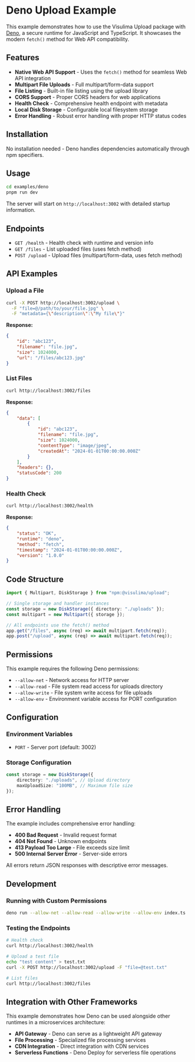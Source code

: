 # Deno Upload Example

This example demonstrates how to use the Visulima Upload package with [Deno](https://deno.com/), a secure runtime for JavaScript and TypeScript. It showcases the modern `fetch()` method for Web API compatibility.

## Features

- **Native Web API Support** - Uses the `fetch()` method for seamless Web API integration
- **Multipart File Uploads** - Full multipart/form-data support
- **File Listing** - Built-in file listing using the upload library
- **CORS Support** - Proper CORS headers for web applications
- **Health Check** - Comprehensive health endpoint with metadata
- **Local Disk Storage** - Configurable local filesystem storage
- **Error Handling** - Robust error handling with proper HTTP status codes

## Installation

No installation needed - Deno handles dependencies automatically through npm specifiers.

## Usage

```bash
cd examples/deno
pnpm run dev
```

The server will start on `http://localhost:3002` with detailed startup information.

## Endpoints

- `GET /health` - Health check with runtime and version info
- `GET /files` - List uploaded files (uses fetch method)
- `POST /upload` - Upload files (multipart/form-data, uses fetch method)

## API Examples

### Upload a File

```bash
curl -X POST http://localhost:3002/upload \
  -F "file=@/path/to/your/file.jpg" \
  -F "metadata={\"description\":\"My file\"}"
```

**Response:**

```json
{
    "id": "abc123",
    "filename": "file.jpg",
    "size": 1024000,
    "url": "/files/abc123.jpg"
}
```

### List Files

```bash
curl http://localhost:3002/files
```

**Response:**

```json
{
    "data": [
        {
            "id": "abc123",
            "filename": "file.jpg",
            "size": 1024000,
            "contentType": "image/jpeg",
            "createdAt": "2024-01-01T00:00:00.000Z"
        }
    ],
    "headers": {},
    "statusCode": 200
}
```

### Health Check

```bash
curl http://localhost:3002/health
```

**Response:**

```json
{
    "status": "OK",
    "runtime": "deno",
    "method": "fetch",
    "timestamp": "2024-01-01T00:00:00.000Z",
    "version": "1.0.0"
}
```

## Code Structure

```ts
import { Multipart, DiskStorage } from "npm:@visulima/upload";

// Single storage and handler instances
const storage = new DiskStorage({ directory: "./uploads" });
const multipart = new Multipart({ storage });

// All endpoints use the fetch() method
app.get("/files", async (req) => await multipart.fetch(req));
app.post("/upload", async (req) => await multipart.fetch(req));
```

## Permissions

This example requires the following Deno permissions:

- `--allow-net` - Network access for HTTP server
- `--allow-read` - File system read access for uploads directory
- `--allow-write` - File system write access for file uploads
- `--allow-env` - Environment variable access for PORT configuration

## Configuration

### Environment Variables

- `PORT` - Server port (default: 3002)

### Storage Configuration

```ts
const storage = new DiskStorage({
    directory: "./uploads", // Upload directory
    maxUploadSize: "100MB", // Maximum file size
});
```

## Error Handling

The example includes comprehensive error handling:

- **400 Bad Request** - Invalid request format
- **404 Not Found** - Unknown endpoints
- **413 Payload Too Large** - File exceeds size limit
- **500 Internal Server Error** - Server-side errors

All errors return JSON responses with descriptive error messages.

## Development

### Running with Custom Permissions

```bash
deno run --allow-net --allow-read --allow-write --allow-env index.ts
```

### Testing the Endpoints

```bash
# Health check
curl http://localhost:3002/health

# Upload a test file
echo "test content" > test.txt
curl -X POST http://localhost:3002/upload -F "file=@test.txt"

# List files
curl http://localhost:3002/files
```

## Integration with Other Frameworks

This example demonstrates how Deno can be used alongside other runtimes in a microservices architecture:

- **API Gateway** - Deno can serve as a lightweight API gateway
- **File Processing** - Specialized file processing services
- **CDN Integration** - Direct integration with CDN services
- **Serverless Functions** - Deno Deploy for serverless file operations

